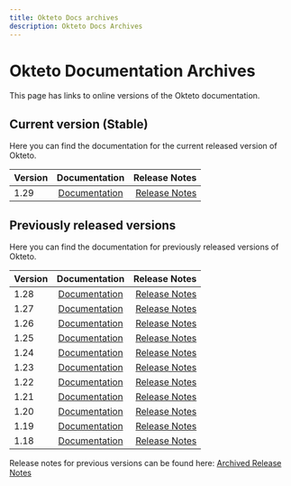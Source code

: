 ```yaml
---
title: Okteto Docs archives
description: Okteto Docs Archives
---
```


# Okteto Documentation Archives

This page has links to online versions of the Okteto documentation.

## Current version (Stable)

Here you can find the documentation for the current released version of Okteto.

| Version |   Documentation    |                    Release Notes |
| :------ | :----------------: | -------------------------------: |
| 1.29    | [Documentation](/) | [Release Notes](/release-notes/) |

## Previously released versions

Here you can find the documentation for previously released versions of Okteto.

| Version |     Documentation      |                                        Release Notes |
| :------ | :--------------------: | ---------------------------------------------------: |
| 1.28    | [Documentation](/1.28) |                [Release Notes](/1.28/release-notes/) |
| 1.27    | [Documentation](/1.27) |                [Release Notes](/1.27/release-notes/) |
| 1.26    | [Documentation](/1.26) |                [Release Notes](/1.26/release-notes/) |
| 1.25    | [Documentation](/1.25) |                [Release Notes](/1.25/release-notes/) |
| 1.24    | [Documentation](/1.24) |                [Release Notes](/1.24/release-notes/) |
| 1.23    | [Documentation](/1.23) |                [Release Notes](/1.23/release-notes/) |
| 1.22    | [Documentation](/1.22) |                [Release Notes](/1.22/release-notes/) |
| 1.21    | [Documentation](/1.21) |                [Release Notes](/1.21/release-notes/) |
| 1.20    | [Documentation](/1.20) |                [Release Notes](/1.20/release-notes/) |
| 1.19    | [Documentation](/1.19) |                [Release Notes](/1.19/release-notes/) |
| 1.18    | [Documentation](/1.18) |                [Release Notes](/1.18/release-notes/) |

Release notes for previous versions can be found here: [Archived Release Notes](/archived-release-notes/)
